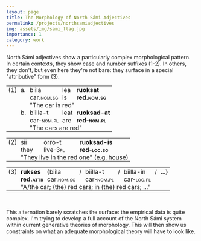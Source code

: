 ```yaml
---
layout: page
title: The Morphology of North Sámi Adjectives
permalink: /projects/northsamiadjectives
img: assets/img/sami_flag.jpg
importance: 1
category: work
---
```


North Sámi adjectives show a particularly complex morphological pattern.
In certain contexts, they show case and number suffixes (1-2). 
In others, they don't, but even here they're not bare: they surface in a special "attributive" form (3).

<style type="text/css">
    .tg  {border-collapse:collapse;border-spacing:0;}
    .tg td{border-color:black;border-style:solid;border-width:0px;overflow:hidden;padding:0px 5px;word-break:normal;}
    .tg th{border-color:black;border-style:solid;border-width:0px;overflow:hidden;padding:0px 5px;word-break:normal;}
    .tg .tg-73oq{border-color:#000000;text-align:left;vertical-align:top}
</style>
<table class="tg">
<tbody>
  <tr>
    <td class="tg-73oq">(1)</td>
    <td class="tg-73oq">a.</td>
    <td class="tg-73oq">biila</td>
    <td class="tg-73oq">lea</td>
    <td class="tg-73oq"><b>ruoksat</b></td>
  </tr>
  <tr>
    <td class="tg-73oq"></td>
    <td class="tg-73oq"></td>
    <td class="tg-73oq">car<font style="font-variant: small-caps">.nom.sg</font></td>
    <td class="tg-73oq">is</td>
    <td class="tg-73oq"><b>red<font style="font-variant: small-caps">.nom.sg</font></b></td>
  </tr>
  <tr>
    <td class="tg-73oq"></td>
    <td class="tg-73oq"></td>
    <td class="tg-73oq" colspan="3">"The car is red"</td>
  </tr>
  <tr>
    <td class="tg-73oq"></td>
    <td class="tg-73oq">b.</td>
    <td class="tg-73oq">biilla-t</td>
    <td class="tg-73oq">leat</td>
    <td class="tg-73oq"><b>ruoksad-at</b></td>
  </tr>
  <tr>
    <td class="tg-73oq"></td>
    <td class="tg-73oq"></td>
    <td class="tg-73oq">car<font style="font-variant: small-caps">-nom.pl</font></td>
    <td class="tg-73oq">are</td>
    <td class="tg-73oq"><b>red<font style="font-variant: small-caps">-nom.pl</font></b></td>
  </tr>
  <tr>
    <td class="tg-73oq"></td>
    <td class="tg-73oq"></td>
    <td class="tg-73oq" colspan="3">"The cars are red"</td>
  </tr>
</tbody>
</table>
<style type="text/css">
    .tg  {border-collapse:collapse;border-spacing:0;}
    .tg td{border-color:black;border-style:solid;border-width:0px;overflow:hidden;padding:0px 5px;word-break:normal;}
    .tg th{border-color:black;border-style:solid;border-width:0px;overflow:hidden;padding:0px 5px;word-break:normal;}
    .tg .tg-73oq{border-color:#000000;text-align:left;vertical-align:top}
</style>
<table class="tg">
<tbody>
  <tr>
    <td class="tg-73oq">(2)</td>
    <td class="tg-73oq">sii</td>
    <td class="tg-73oq">orro-t</td>
    <td class="tg-73oq"><b>ruoksad-is</b></td>
  </tr>
  <tr>
    <td class="tg-73oq"></td>
    <td class="tg-73oq">they</td>
    <td class="tg-73oq">live<font style="font-variant: small-caps">-3pl</font></td>
    <td class="tg-73oq"><b>red<font style="font-variant: small-caps">-loc.sg</font></b></td>
  </tr>
  <tr>
    <td class="tg-73oq"></td>
    <td class="tg-73oq" colspan="3">"They live in the red one" (e.g. house)</td>
  </tr>
</tbody>
</table>
<style type="text/css">
    .tg  {border-collapse:collapse;border-spacing:0;}
    .tg td{border-color:black;border-style:solid;border-width:0px;overflow:hidden;padding:0px 5px;word-break:normal;}
    .tg th{border-color:black;border-style:solid;border-width:0px;overflow:hidden;padding:0px 5px;word-break:normal;}
    .tg .tg-73oq{border-color:#000000;text-align:left;vertical-align:top}
</style>
<table class="tg">
<tbody>
  <tr>
    <td class="tg-73oq">(3)</td>
    <td class="tg-73oq"><b>rukses</b></td>
    <td class="tg-73oq">{biila</td>
    <td class="tg-73oq">/</td>
    <td class="tg-73oq">biilla-t</td>
    <td class="tg-73oq">/</td>
    <td class="tg-73oq">biilla-in</td>
    <td class="tg-73oq">/</td>
    <td class="tg-73oq">...}</td>
  </tr>
  <tr>
    <td class="tg-73oq"></td>
    <td class="tg-73oq"><b>red<font style="font-variant: small-caps">.attr</font></b></td>
    <td class="tg-73oq">car<font style="font-variant: small-caps">.nom.sg</font></td>
    <td class="tg-73oq"></td>
    <td class="tg-73oq">car<font style="font-variant: small-caps">-nom.pl</font></td>
    <td class="tg-73oq"></td>
    <td class="tg-73oq">car<font style="font-variant: small-caps">-loc.pl</font></td>
    <td class="tg-73oq"></td>
    <td class="tg-73oq"></td>
  </tr>
  <tr>
    <td class="tg-73oq"></td>
    <td class="tg-73oq" colspan="7">"A/the car; (the) red cars; in (the) red cars; ..."</td>
  </tr>
</tbody>
</table>
<br>

This alternation barely scratches the surface: the empirical data is quite complex.
I'm trying to develop a full account of the North Sámi system within current generative theories of morphology.
This will then show us constraints on what an adequate morphological theory will have to look like.
